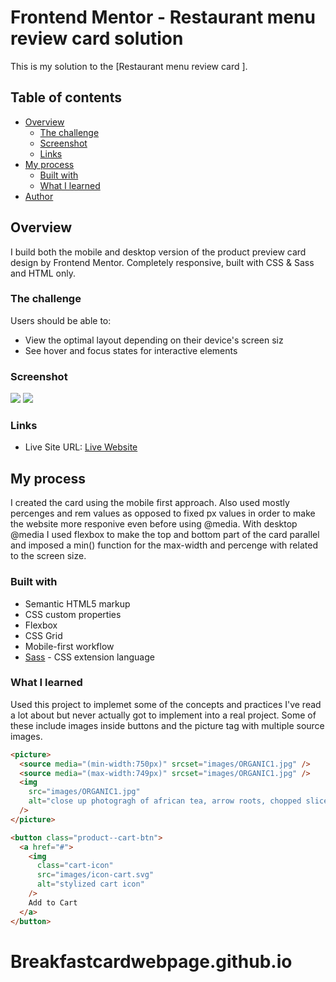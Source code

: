 # Frontend Mentor - Restaurant menu review card solution

This is my solution to the [Restaurant menu review card ].

## Table of contents

- [Overview](#overview)
  - [The challenge](#the-challenge)
  - [Screenshot](#screenshot)
  - [Links](#links)
- [My process](#my-process)
  - [Built with](#built-with)
  - [What I learned](#what-i-learned)
- [Author](#author)

## Overview

I build both the mobile and desktop version of the product preview card design by Frontend Mentor. Completely responsive, built with CSS & Sass and HTML only.

### The challenge

Users should be able to:

- View the optimal layout depending on their device's screen siz
- See hover and focus states for interactive elements

### Screenshot

![](images/screenshot-web.jpg)
![](images/screenshot-mobile.jpg)

### Links

- Live Site URL: [Live Website](https://jeffmoses.github.io/Breakfast_card_webpage)

## My process

I created the card using the mobile first approach. Also used mostly percenges and rem values as opposed to fixed px values in order to make the website more responive even before using @media. With desktop @media I used flexbox to make the top and bottom part of the card parallel and imposed a min() function for the max-width and percenge with related to the screen size.

### Built with

- Semantic HTML5 markup
- CSS custom properties
- Flexbox
- CSS Grid
- Mobile-first workflow
- [Sass](https://sass-lang.com/) - CSS extension language

### What I learned

Used this project to implemet some of the concepts and practices I've read a lot about but never actually got to implement into a real project. Some of these include images inside buttons and the picture tag with multiple source images.

```html
<picture>
  <source media="(min-width:750px)" srcset="images/ORGANIC1.jpg" />
  <source media="(max-width:749px)" srcset="images/ORGANIC1.jpg" />
  <img
    src="images/ORGANIC1.jpg"
    alt="close up photogragh of african tea, arrow roots, chopped slices of chicken, avocado, and 3 pieces of beef samosa"
  />
</picture>
```

```html
<button class="product--cart-btn">
  <a href="#">
    <img
      class="cart-icon"
      src="images/icon-cart.svg"
      alt="stylized cart icon"
    />
    Add to Cart
  </a>
</button>
```
# Breakfastcardwebpage.github.io
